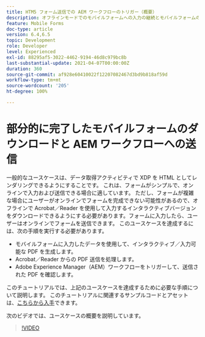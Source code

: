 ```yaml
---
title: HTM5 フォーム送信での AEM ワークフローのトリガー（概要）
description: オフラインモードでのモバイルフォームへの入力の継続とモバイルフォームの送信による AEM ワークフローのトリガー
feature: Mobile Forms
doc-type: article
version: 6.4,6.5
topic: Development
role: Developer
level: Experienced
exl-id: 88295af5-3022-4462-9194-46d8c979bc8b
last-substantial-update: 2021-04-07T00:00:00Z
duration: 360
source-git-commit: af928e60410022f12207082467d3bd9b818af59d
workflow-type: tm+mt
source-wordcount: '205'
ht-degree: 100%

---
```


# 部分的に完了したモバイルフォームのダウンロードと AEM ワークフローへの送信

一般的なユースケースは、データ取得アクティビティで XDP を HTML としてレンダリングできるようにすることです。 これは、フォームがシンプルで、オンラインで入力および送信できる場合に適しています。 ただし、フォームが複雑な場合にユーザーがオンラインでフォームを完成できない可能性があるので、オフラインで Acrobat／Reader を使用して入力するインタラクティブバージョンをダウンロードできるようにする必要があります。フォームに入力したら、ユーザーはオンラインでフォームを送信できます。
このユースケースを達成するには、次の手順を実行する必要があります。

* モバイルフォームに入力したデータを使用して、インタラクティブ／入力可能な PDF を生成します。
* Acrobat／Reader からの PDF 送信を処理します。
* Adobe Experience Manager（AEM）ワークフローをトリガーして、送信された PDF を確認します。

このチュートリアルでは、上記のユースケースを達成するために必要な手順について説明します。 このチュートリアルに関連するサンプルコードとアセットは、[こちらから入手](part-four.md)できます。

次のビデオでは、ユースケースの概要を説明しています。

>[!VIDEO](https://video.tv.adobe.com/v/29677?quality=12&learn=on)
